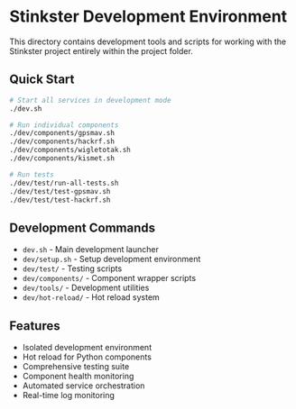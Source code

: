 # Stinkster Development Environment

This directory contains development tools and scripts for working with the Stinkster project entirely within the project folder.

## Quick Start

```bash
# Start all services in development mode
./dev.sh

# Run individual components
./dev/components/gpsmav.sh
./dev/components/hackrf.sh
./dev/components/wigletotak.sh
./dev/components/kismet.sh

# Run tests
./dev/test/run-all-tests.sh
./dev/test/test-gpsmav.sh
./dev/test/test-hackrf.sh
```

## Development Commands

- `dev.sh` - Main development launcher
- `dev/setup.sh` - Setup development environment
- `dev/test/` - Testing scripts
- `dev/components/` - Component wrapper scripts
- `dev/tools/` - Development utilities
- `dev/hot-reload/` - Hot reload system

## Features

- Isolated development environment
- Hot reload for Python components
- Comprehensive testing suite
- Component health monitoring
- Automated service orchestration
- Real-time log monitoring